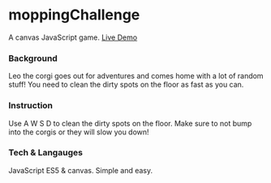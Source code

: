 # moppingChallenge
A canvas JavaScript game.
[Live Demo](https://lilyzhaoyilu.github.io/moppingChallenge/)

### Background
Leo the corgi goes out for adventures and comes home with a lot of random stuff! You need to clean the dirty spots on the floor as fast as you can.

### Instruction
Use A W S D to clean the dirty spots on the floor. Make sure to not bump into the corgis or they will slow you down!

### Tech & Langauges 
JavaScript ES5 & canvas. Simple and easy. 


